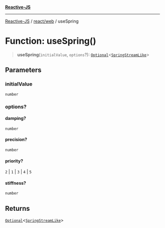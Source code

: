 [**Reactive-JS**](../../../README.md)

***

[Reactive-JS](../../../README.md) / [react/web](../README.md) / useSpring

# Function: useSpring()

> **useSpring**(`initialValue`, `options`?): [`Optional`](../../../functions/type-aliases/Optional.md)\<[`SpringStreamLike`](../../../computations/Streamable/interfaces/SpringStreamLike.md)\>

## Parameters

### initialValue

`number`

### options?

#### damping?

`number`

#### precision?

`number`

#### priority?

`2` \| `1` \| `3` \| `4` \| `5`

#### stiffness?

`number`

## Returns

[`Optional`](../../../functions/type-aliases/Optional.md)\<[`SpringStreamLike`](../../../computations/Streamable/interfaces/SpringStreamLike.md)\>
